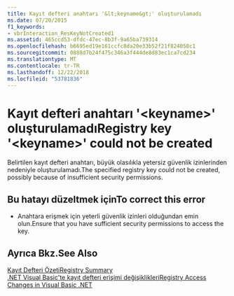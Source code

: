 ```yaml
---
title: Kayıt defteri anahtarı '&lt;keyname&gt;' oluşturulamadı
ms.date: 07/20/2015
f1_keywords:
- vbrInteraction_ResKeyNotCreated1
ms.assetid: 465ccd53-dfdc-47ec-8b3f-9a65ba739314
ms.openlocfilehash: b6695ed19e161ccfc8da20e33b52f21f824058c1
ms.sourcegitcommit: 0888d7b24f475c346a3f444de8d83ec1ca7cd234
ms.translationtype: MT
ms.contentlocale: tr-TR
ms.lasthandoff: 12/22/2018
ms.locfileid: "53781836"
---
```

# <a name="registry-key-ltkeynamegt-could-not-be-created"></a><span data-ttu-id="1a732-102">Kayıt defteri anahtarı '&lt;keyname&gt;' oluşturulamadı</span><span class="sxs-lookup"><span data-stu-id="1a732-102">Registry key '&lt;keyname&gt;' could not be created</span></span>
<span data-ttu-id="1a732-103">Belirtilen kayıt defteri anahtarı, büyük olasılıkla yetersiz güvenlik izinlerinden nedeniyle oluşturulamadı.</span><span class="sxs-lookup"><span data-stu-id="1a732-103">The specified registry key could not be created, possibly because of insufficient security permissions.</span></span>  
  
## <a name="to-correct-this-error"></a><span data-ttu-id="1a732-104">Bu hatayı düzeltmek için</span><span class="sxs-lookup"><span data-stu-id="1a732-104">To correct this error</span></span>  
  
-   <span data-ttu-id="1a732-105">Anahtara erişmek için yeterli güvenlik izinleri olduğundan emin olun.</span><span class="sxs-lookup"><span data-stu-id="1a732-105">Ensure that you have sufficient security permissions to access the key.</span></span>  
  
## <a name="see-also"></a><span data-ttu-id="1a732-106">Ayrıca Bkz.</span><span class="sxs-lookup"><span data-stu-id="1a732-106">See Also</span></span>  
 [<span data-ttu-id="1a732-107">Kayıt Defteri Özeti</span><span class="sxs-lookup"><span data-stu-id="1a732-107">Registry Summary</span></span>](../../visual-basic/language-reference/keywords/registry-summary.md)  
 [<span data-ttu-id="1a732-108">.NET Visual Basic'te kayıt defteri erişimi değişiklikleri</span><span class="sxs-lookup"><span data-stu-id="1a732-108">Registry Access Changes in Visual Basic .NET</span></span>](https://msdn.microsoft.com/library/b58f7687-f4db-448a-a865-07f62fd16fb2)
